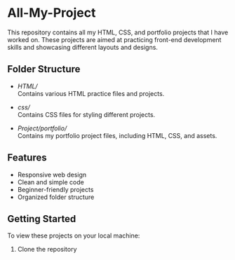 # All-My-Project

This repository contains all my HTML, CSS, and portfolio projects that I have worked on. These projects are aimed at practicing front-end development skills and showcasing different layouts and designs.

## Folder Structure

- *HTML/*  
  Contains various HTML practice files and projects.

- *css/*  
  Contains CSS files for styling different projects.

- *Project/portfolio/*  
  Contains my portfolio project files, including HTML, CSS, and assets.

## Features

- Responsive web design
- Clean and simple code
- Beginner-friendly projects
- Organized folder structure

## Getting Started

To view these projects on your local machine:

1. Clone the repository